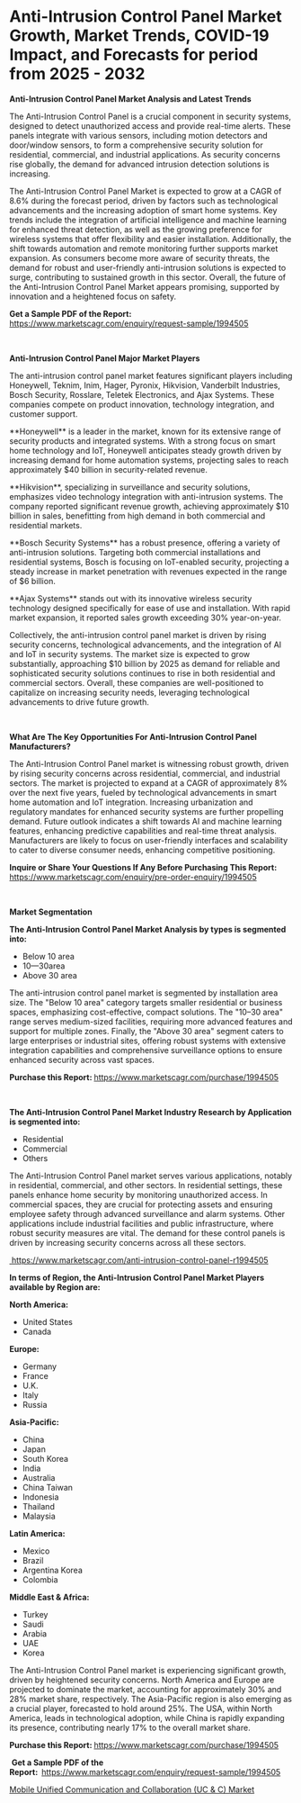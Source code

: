 <p><h1>Anti-Intrusion Control Panel Market Growth, Market Trends, COVID-19 Impact, and Forecasts for period from 2025 - 2032</h1></p><p><strong>Anti-Intrusion Control Panel Market Analysis and Latest Trends</strong></p>
<p><p>The Anti-Intrusion Control Panel is a crucial component in security systems, designed to detect unauthorized access and provide real-time alerts. These panels integrate with various sensors, including motion detectors and door/window sensors, to form a comprehensive security solution for residential, commercial, and industrial applications. As security concerns rise globally, the demand for advanced intrusion detection solutions is increasing.</p><p>The Anti-Intrusion Control Panel Market is expected to grow at a CAGR of 8.6% during the forecast period, driven by factors such as technological advancements and the increasing adoption of smart home systems. Key trends include the integration of artificial intelligence and machine learning for enhanced threat detection, as well as the growing preference for wireless systems that offer flexibility and easier installation. Additionally, the shift towards automation and remote monitoring further supports market expansion. As consumers become more aware of security threats, the demand for robust and user-friendly anti-intrusion solutions is expected to surge, contributing to sustained growth in this sector. Overall, the future of the Anti-Intrusion Control Panel Market appears promising, supported by innovation and a heightened focus on safety.</p></p>
<p><strong>Get a Sample PDF of the Report:&nbsp;</strong> <a href="https://www.marketscagr.com/enquiry/request-sample/1994505?utm_campaign=2390&utm_medium=2&utm_source=Github&utm_content=ia&utm_term=15022025&utm_id=anti-intrusion-control-panel">https://www.marketscagr.com/enquiry/request-sample/1994505</a></p>
<p>&nbsp;</p>
<p><strong>Anti-Intrusion Control Panel Major Market Players</strong></p>
<p><p>The anti-intrusion control panel market features significant players including Honeywell, Teknim, Inim, Hager, Pyronix, Hikvision, Vanderbilt Industries, Bosch Security, Rosslare, Teletek Electronics, and Ajax Systems. These companies compete on product innovation, technology integration, and customer support.</p><p>**Honeywell** is a leader in the market, known for its extensive range of security products and integrated systems. With a strong focus on smart home technology and IoT, Honeywell anticipates steady growth driven by increasing demand for home automation systems, projecting sales to reach approximately $40 billion in security-related revenue.</p><p>**Hikvision**, specializing in surveillance and security solutions, emphasizes video technology integration with anti-intrusion systems. The company reported significant revenue growth, achieving approximately $10 billion in sales, benefitting from high demand in both commercial and residential markets.</p><p>**Bosch Security Systems** has a robust presence, offering a variety of anti-intrusion solutions. Targeting both commercial installations and residential systems, Bosch is focusing on IoT-enabled security, projecting a steady increase in market penetration with revenues expected in the range of $6 billion.</p><p>**Ajax Systems** stands out with its innovative wireless security technology designed specifically for ease of use and installation. With rapid market expansion, it reported sales growth exceeding 30% year-on-year.</p><p>Collectively, the anti-intrusion control panel market is driven by rising security concerns, technological advancements, and the integration of AI and IoT in security systems. The market size is expected to grow substantially, approaching $10 billion by 2025 as demand for reliable and sophisticated security solutions continues to rise in both residential and commercial sectors. Overall, these companies are well-positioned to capitalize on increasing security needs, leveraging technological advancements to drive future growth.</p></p>
<p>&nbsp;</p>
<p><strong>What Are The Key Opportunities For Anti-Intrusion Control Panel Manufacturers?</strong></p>
<p><p>The Anti-Intrusion Control Panel market is witnessing robust growth, driven by rising security concerns across residential, commercial, and industrial sectors. The market is projected to expand at a CAGR of approximately 8% over the next five years, fueled by technological advancements in smart home automation and IoT integration. Increasing urbanization and regulatory mandates for enhanced security systems are further propelling demand. Future outlook indicates a shift towards AI and machine learning features, enhancing predictive capabilities and real-time threat analysis. Manufacturers are likely to focus on user-friendly interfaces and scalability to cater to diverse consumer needs, enhancing competitive positioning.</p></p>
<p><strong>Inquire or Share Your Questions If Any Before Purchasing This Report:</strong> <a href="https://www.marketscagr.com/enquiry/pre-order-enquiry/1994505?utm_campaign=2390&utm_medium=2&utm_source=Github&utm_content=ia&utm_term=15022025&utm_id=anti-intrusion-control-panel">https://www.marketscagr.com/enquiry/pre-order-enquiry/1994505</a></p>
<p>&nbsp;</p>
<p><strong>Market Segmentation</strong></p>
<p><strong>The Anti-Intrusion Control Panel Market Analysis by types is segmented into:</strong></p>
<p><ul><li>Below 10 area</li><li>10—30area</li><li>Above 30 area</li></ul></p>
<p><p>The anti-intrusion control panel market is segmented by installation area size. The "Below 10 area" category targets smaller residential or business spaces, emphasizing cost-effective, compact solutions. The "10–30 area" range serves medium-sized facilities, requiring more advanced features and support for multiple zones. Finally, the "Above 30 area" segment caters to large enterprises or industrial sites, offering robust systems with extensive integration capabilities and comprehensive surveillance options to ensure enhanced security across vast spaces.</p></p>
<p><strong>Purchase this Report:&nbsp;</strong><a href="https://www.marketscagr.com/purchase/1994505?utm_campaign=2390&utm_medium=2&utm_source=Github&utm_content=ia&utm_term=15022025&utm_id=anti-intrusion-control-panel">https://www.marketscagr.com/purchase/1994505</a></p>
<p>&nbsp;</p>
<p><strong>The Anti-Intrusion Control Panel Market Industry Research by Application is segmented into:</strong></p>
<p><ul><li>Residential</li><li>Commercial</li><li>Others</li></ul></p>
<p><p>The Anti-Intrusion Control Panel market serves various applications, notably in residential, commercial, and other sectors. In residential settings, these panels enhance home security by monitoring unauthorized access. In commercial spaces, they are crucial for protecting assets and ensuring employee safety through advanced surveillance and alarm systems. Other applications include industrial facilities and public infrastructure, where robust security measures are vital. The demand for these control panels is driven by increasing security concerns across all these sectors.</p></p>
<p><a href="https://www.marketscagr.com/anti-intrusion-control-panel-r1994505?utm_campaign=2390&utm_medium=2&utm_source=Github&utm_content=ia&utm_term=15022025&utm_id=anti-intrusion-control-panel">&nbsp;https://www.marketscagr.com/anti-intrusion-control-panel-r1994505</a></p>
<p><strong>In terms of Region, the Anti-Intrusion Control Panel Market Players available by Region are:</strong></p>
<p>
    <p> <strong> North America: </strong>
        <ul>
            <li>United States</li>
            <li>Canada</li>
        </ul>
        </p> 
    <p> <strong> Europe: </strong>
        <ul>
            <li>Germany</li>
            <li>France</li>
            <li>U.K.</li>
            <li>Italy</li>
            <li>Russia</li>
        </ul>
        </p> 
    <p> <strong> Asia-Pacific: </strong>
        <ul>
            <li>China</li>
            <li>Japan</li>
            <li>South Korea</li>
            <li>India</li>
            <li>Australia</li>
            <li>China Taiwan</li>
            <li>Indonesia</li>
            <li>Thailand</li>
            <li>Malaysia</li>
        </ul>
        </p> 
    <p> <strong> Latin America: </strong>
        <ul>
            <li>Mexico</li>
            <li>Brazil</li>
            <li>Argentina Korea</li>
            <li>Colombia</li>
        </ul>
        </p> 
    <p> <strong> Middle East & Africa: </strong>
        <ul>
            <li>Turkey</li>
            <li>Saudi</li>
            <li>Arabia</li>
            <li>UAE</li>
            <li>Korea</li>
        </ul>
    </p>
    </p>
<p><p>The Anti-Intrusion Control Panel market is experiencing significant growth, driven by heightened security concerns. North America and Europe are projected to dominate the market, accounting for approximately 30% and 28% market share, respectively. The Asia-Pacific region is also emerging as a crucial player, forecasted to hold around 25%. The USA, within North America, leads in technological adoption, while China is rapidly expanding its presence, contributing nearly 17% to the overall market share.</p></p>
<p><strong>Purchase this Report: </strong><a href="https://www.marketscagr.com/purchase/1994505?utm_campaign=2390&utm_medium=2&utm_source=Github&utm_content=ia&utm_term=15022025&utm_id=anti-intrusion-control-panel">https://www.marketscagr.com/purchase/1994505</a></p>
<p>&nbsp;<strong>Get a Sample PDF of the Report:&nbsp;&nbsp;</strong><a href="https://www.marketscagr.com/enquiry/request-sample/1994505?utm_campaign=2390&utm_medium=2&utm_source=Github&utm_content=ia&utm_term=15022025&utm_id=anti-intrusion-control-panel">https://www.marketscagr.com/enquiry/request-sample/1994505</a></p>
<p><strong></strong></p>
<p><p><a href="https://github.com/nabadeneme/Market-Research-Report-List-1/blob/main/mobile-unified-communication-and-collaboration-uc-c-market.md?utm_campaign=2390&utm_medium=2&utm_source=Github&utm_content=ia&utm_term=15022025&utm_id=anti-intrusion-control-panel">Mobile Unified Communication and Collaboration (UC & C) Market</a></p></p>